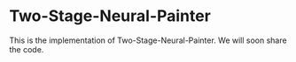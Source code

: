 # Two-Stage-Neural-Painter
This is the implementation of Two-Stage-Neural-Painter. We will soon share the code.
